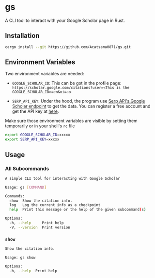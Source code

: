 # gs

A CLI tool to interact with your Google Scholar page in Rust.

## Installation

```bash
cargo install --git https://github.com/Acatsama0871/gs.git
```

## Environment Variables

Two environment variables are needed:

- `GOOGLE_SCHOLAR_ID`: This can be got in the profile page: `https://scholar.google.com/citations?user=<This is the GOOGLE_SCHOLAR_ID>=en&oi=ao`

- `SERP_API_KEY`: Under the hood, the program use [Serp API's Google Scholar endpoint](https://serpapi.com/google-scholar-api) to get the data. You can register a free account and get the API key at [here](https://serpapi.com/).

Make sure those environment variables are visible by setting them temporarily or in your shell's `rc` file

```bash
export GOOGLE_SCHOLAR_ID=xxxxx
export SERP_API_KEY=xxxxx
```

## Usage

### All Subcommands

```bash
A simple CLI tool for interacting with Google Scholar

Usage: gs [COMMAND]

Commands:
  show  Show the citation info.
  log   Log the current info as a checkpoint
  help  Print this message or the help of the given subcommand(s)

Options:
  -h, --help     Print help
  -V, --version  Print version
```

### `show`

```bash
Show the citation info.

Usage: gs show

Options:
  -h, --help  Print help
```
